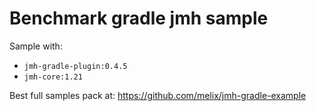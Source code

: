 # Benchmark gradle jmh sample

Sample with:
- `jmh-gradle-plugin:0.4.5`
- `jmh-core:1.21`

Best full samples pack at: https://github.com/melix/jmh-gradle-example